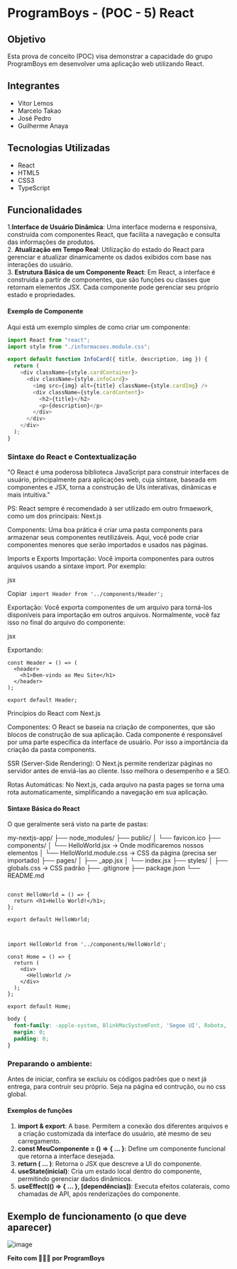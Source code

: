# ProgramBoys - (POC - 5) React

## Objetivo
Esta prova de conceito (POC) visa demonstrar a capacidade do grupo ProgramBoys em desenvolver uma aplicação web utilizando React.

## Integrantes
- Vitor Lemos
- Marcelo Takao
- José Pedro
- Guilherme Anaya

## Tecnologias Utilizadas
- React
- HTML5
- CSS3
- TypeScript

## Funcionalidades

1.**Interface de Usuário Dinâmica**:
Uma interface moderna e responsiva, construída com componentes React, que facilita a navegação e consulta das informações de produtos. <br>
2. **Atualização em Tempo Real**:
Utilização do estado do React para gerenciar e atualizar dinamicamente os dados exibidos com base nas interações do usuário. <br>
3. **Estrutura Básica de um Componente React**:
Em React, a interface é construída a partir de componentes, que são funções ou classes que retornam elementos JSX. Cada componente pode gerenciar seu próprio estado e propriedades. <br>

#### Exemplo de Componente
Aqui está um exemplo simples de como criar um componente: 
```TypeScript
import React from "react";
import style from "./informacoes.module.css";

export default function InfoCard({ title, description, img }) {
  return (
    <div className={style.cardContainer}>
      <div className={style.infoCard}>
        <img src={img} alt={title} className={style.cardImg} />
        <div className={style.cardContent}>
          <h2>{title}</h2>
          <p>{description}</p>
        </div>
      </div>
    </div>
  );
}

```

### Sintaxe do React e Contextualização
"O React é uma poderosa biblioteca JavaScript para construir interfaces de usuário, principalmente para aplicações web, cuja sintaxe, baseada em componentes e JSX, torna a construção de UIs interativas, dinâmicas e mais intuitiva."

PS: React sempre é recomendado à ser utilizado em outro frmaework, como um dos principais: Next.js

Components: Uma boa prática é criar uma pasta components para armazenar seus componentes reutilizáveis. Aqui, você pode criar componentes menores que serão importados e usados nas páginas.

Imports e Exports
Importação: Você importa componentes para outros arquivos usando a sintaxe import. Por exemplo:

jsx

Copiar```
import Header from '../components/Header';```

Exportação: Você exporta componentes de um arquivo para torná-los disponíveis para importação em outros arquivos. Normalmente, você faz isso no final do arquivo do componente:

jsx

Exportando:
```
const Header = () => (
  <header>
    <h1>Bem-vindo ao Meu Site</h1>
  </header>
);

export default Header;
```

Princípios do React com Next.js

Componentes: O React se baseia na criação de componentes, que são blocos de construção de sua aplicação. Cada componente é responsável por uma parte específica da interface de usuário. Por isso a importância da criação da pasta components.

SSR (Server-Side Rendering): O Next.js permite renderizar páginas no servidor antes de enviá-las ao cliente. Isso melhora o desempenho e a SEO.

Rotas Automáticas: No Next.js, cada arquivo na pasta pages se torna uma rota automaticamente, simplificando a navegação em sua aplicação.

#### Sintaxe Básica do React

O que geralmente será visto na parte de pastas:

my-nextjs-app/
├── node_modules/
├── public/
│   └── favicon.ico
├── components/
│   └── HelloWorld.jsx -> Onde modificaremos nossos elementos
│   └── HelloWorld.module.css -> CSS da página (precisa ser importado)
├── pages/
│   ├── _app.jsx
│   └── index.jsx
├── styles/
│   ├── globals.css -> CSS padrão
├── .gitignore
├── package.json
└── README.md


``` Página hello world

const HelloWorld = () => {
  return <h1>Hello World!</h1>;
};

export default HelloWorld;


```

``` Página de construção

import HelloWorld from '../components/HelloWorld';

const Home = () => {
  return (
    <div>
      <HelloWorld />
    </div>
  );
};

export default Home;
```

``` CSS
body {
  font-family: -apple-system, BlinkMacSystemFont, 'Segoe UI', Roboto, 'Helvetica Neue', Arial, sans-serif;
  margin: 0;
  padding: 0;
}

```

### Preparando o ambiente:

Antes de iniciar, confira se excluiu os códigos padrões que o next já entrega, para contruir seu próprio. Seja na página ed contrução, ou no css global.

#### Exemplos de funções

1. **import & export**: A base. Permitem a conexão dos diferentes arquivos e a criação customizada da interface do usuário, até mesmo de seu carregamento.
2. **const MeuComponente = () => { ... }**: Define um componente funcional que retorna a interface desejada.
3. **return ( ... )**: Retorna o JSX que descreve a UI do componente.
4. **useState(inicial)**: Cria um estado local dentro do componente, permitindo gerenciar dados dinâmicos.
5. **useEffect(() => { ... }, [dependências])**: Executa efeitos colaterais, como chamadas de API, após renderizações do componente.


## Exemplo de funcionamento (o que deve aparecer)

![image](https://github.com/user-attachments/assets/c8864bb4-e1f0-48f1-8618-6ba0a46e5f68)


**Feito com 🔺🔺🔺 por ProgramBoys**
```

